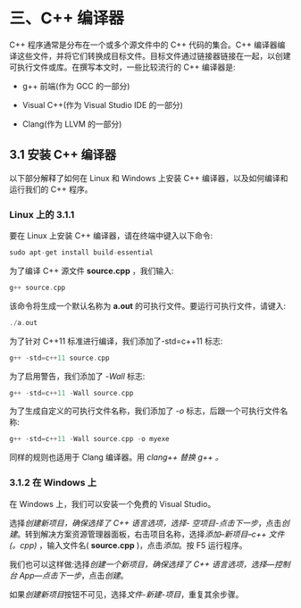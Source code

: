 # 三、C++ 编译器

C++ 程序通常是分布在一个或多个源文件中的 C++ 代码的集合。C++ 编译器编译这些文件，并将它们转换成目标文件。目标文件通过链接器链接在一起，以创建可执行文件或库。在撰写本文时，一些比较流行的 C++ 编译器是:

*   g++ 前端(作为 GCC 的一部分)

*   Visual C++(作为 Visual Studio IDE 的一部分)

*   Clang(作为 LLVM 的一部分)

## 3.1 安装 C++ 编译器

以下部分解释了如何在 Linux 和 Windows 上安装 C++ 编译器，以及如何编译和运行我们的 C++ 程序。

### Linux 上的 3.1.1

要在 Linux 上安装 C++ 编译器，请在终端中键入以下命令:

```cpp
sudo apt-get install build-essential

```

为了编译 C++ 源文件 **source.cpp** ，我们输入:

```cpp
g++ source.cpp

```

该命令将生成一个默认名称为 **a.out** 的可执行文件。要运行可执行文件，请键入:

```cpp
./a.out

```

为了针对 C++11 标准进行编译，我们添加了-std=c++11 标志:

```cpp
g++ -std=c++11 source.cpp

```

为了启用警告，我们添加了 *-Wall* 标志:

```cpp
g++ -std=c++11 -Wall source.cpp

```

为了生成自定义的可执行文件名称，我们添加了 *-o* 标志，后跟一个可执行文件名称:

```cpp
g++ -std=c++11 -Wall source.cpp -o myexe

```

同样的规则也适用于 Clang 编译器。用 *clang++ 替换 *g++* 。*

### 3.1.2 在 Windows 上

在 Windows 上，我们可以安装一个免费的 Visual Studio。

选择*创建新项目，*确保选择了 *C++* 语言选项，选择- *空项目*-点击*下一步*，点击*创建*。转到解决方案资源管理器面板，右击项目名称，选择*添加*–*新项目*–*c++ 文件(。cpp)* ，输入文件名( **source.cpp** )，点击*添加*。按 F5 运行程序。

我们也可以这样做:选择*创建一个新项目，*确保选择了 *C++* 语言选项，选择—*控制台 App*—点击*下一步*，点击*创建*。

如果*创建新项目*按钮不可见，选择*文件-新建-项目*，重复其余步骤。